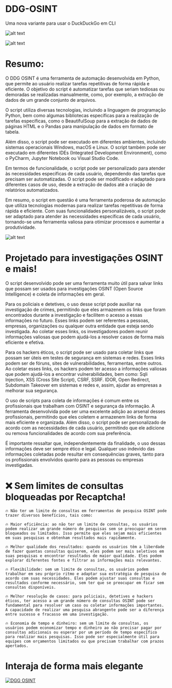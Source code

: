 # DDG-OSINT
Uma nova variante para usar o DuckDuckGo em CLI

![alt text](https://i.ibb.co/MSWfhgB/11111111111111111.png)

![alt text](https://i.ibb.co/FDgDcjX/34563457.gif)

# Resumo:
O DDG OSINT é uma ferramenta de automação desenvolvida em Python, que permite ao usuário realizar tarefas repetitivas de forma rápida e eficiente. O objetivo do script é automatizar tarefas que seriam tediosas ou demoradas se realizadas manualmente, como, por exemplo, a extração de dados de um grande conjunto de arquivos.

O script utiliza diversas tecnologias, incluindo a linguagem de programação Python, bem como algumas bibliotecas específicas para a realização de tarefas específicas, como o BeautifulSoup para a extração de dados de páginas HTML e o Pandas para manipulação de dados em formato de tabela.

Além disso, o script pode ser executado em diferentes ambientes, incluindo sistemas operacionais Windows, macOS e Linux. O script também pode ser executado em diferentes IDEs (Integrated Development Environment), como o PyCharm, Jupyter Notebook ou Visual Studio Code.

Em termos de funcionalidade, o script pode ser personalizado para atender às necessidades específicas de cada usuário, dependendo das tarefas que precisam ser automatizadas. O script pode ser modificado e adaptado para diferentes casos de uso, desde a extração de dados até a criação de relatórios automatizados.

Em resumo, o script em questão é uma ferramenta poderosa de automação que utiliza tecnologias modernas para realizar tarefas repetitivas de forma rápida e eficiente. Com suas funcionalidades personalizáveis, o script pode ser adaptado para atender às necessidades específicas de cada usuário, tornando-se uma ferramenta valiosa para otimizar processos e aumentar a produtividade.

![alt text](https://i.ibb.co/924fCjV/Captura-de-tela-2023-05-01-120705.png)

# Projetado para investigações OSINT e mais!

O script desenvolvido pode ser uma ferramenta muito útil para salvar links que possam ser usados para investigações OSINT (Open Source Intelligence) e coleta de informações em geral.

Para os policiais e detetives, o uso desse script pode auxiliar na investigação de crimes, permitindo que eles armazenem os links que foram encontrados durante a investigação e facilitem o acesso a essas informações no futuro. Esses links podem ser referentes a pessoas, empresas, organizações ou qualquer outra entidade que esteja sendo investigada. Ao coletar esses links, os investigadores podem reunir informações valiosas que podem ajudá-los a resolver casos de forma mais eficiente e efetiva.

Para os hackers éticos, o script pode ser usado para coletar links que possam ser úteis em testes de segurança em sistemas e redes. Esses links podem ser de fóruns, sites de vulnerabilidades, ferramentas, entre outros. Ao coletar esses links, os hackers podem ter acesso a informações valiosas que podem ajudá-los a encontrar vulnerabilidades, bem como: Sqli Injection, XSS (Cross Site Script), CSRF, SSRF. IDOR, Open Redirect, Subdomain Takeover em sistemas e redes e, assim, ajudar as empresas a melhorar sua segurança.

O uso de scripts para coleta de informações é comum entre os profissionais que trabalham com OSINT e segurança da informação. A ferramenta desenvolvida pode ser uma excelente adição ao arsenal desses profissionais, permitindo que eles coletem e armazenem links de forma mais eficiente e organizada. Além disso, o script pode ser personalizado de acordo com as necessidades de cada usuário, permitindo que ele adicione ou remova funcionalidades de acordo com sua preferência.

É importante ressaltar que, independentemente da finalidade, o uso dessas informações deve ser sempre ético e legal. Qualquer uso indevido das informações coletadas pode resultar em consequências graves, tanto para os profissionais envolvidos quanto para as pessoas ou empresas investigadas.

# ❌ Sem limites de consultas bloqueadas por Recaptcha!

    🔥 Não ter um limite de consultas em ferramentas de pesquisa OSINT pode trazer diversos benefícios, tais como:

    🔥 Maior eficiência: ao não ter um limite de consultas, os usuários podem realizar um grande número de pesquisas sem se preocupar em serem bloqueados ou limitados. Isso permite que eles sejam mais eficientes em suas pesquisas e obtenham resultados mais rapidamente.

    🔥 Melhor qualidade dos resultados: quando os usuários têm a liberdade de fazer quantas consultas quiserem, eles podem ser mais seletivos em suas pesquisas e encontrar resultados de maior qualidade. Eles podem explorar diferentes fontes e filtrar as informações mais relevantes.

    🔥 Flexibilidade: sem um limite de consultas, os usuários podem trabalhar em seu próprio ritmo e adaptar sua estratégia de pesquisa de acordo com suas necessidades. Eles podem ajustar suas consultas e resultados conforme necessário, sem ter que se preocupar em ficar sem consultas disponíveis.

    🔥 Melhor resolução de casos: para policiais, detetives e hackers éticos, ter acesso a um grande número de consultas OSINT pode ser fundamental para resolver um caso ou coletar informações importantes. A capacidade de realizar uma pesquisa abrangente pode ser a diferença entre sucesso e fracasso em uma investigação.

    🔥 Economia de tempo e dinheiro: sem um limite de consultas, os usuários podem economizar tempo e dinheiro ao não precisar pagar por consultas adicionais ou esperar por um período de tempo específico para realizar mais pesquisas. Isso pode ser especialmente útil para equipes com orçamentos limitados ou que precisam trabalhar com prazos apertados.

# Interaja de forma mais elegante

[![DGG OSINT](https://img.youtube.com/vi/3t2AOiu3b9A/maxresdefault.jpg)](https://www.youtube.com/watch?v=3t2AOiu3b9A)

